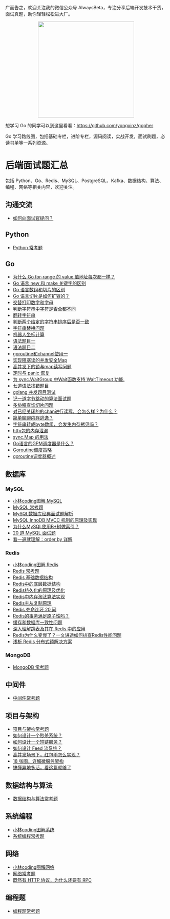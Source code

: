 广而告之，欢迎关注我的微信公众号 AlwaysBeta，专注分享后端开发技术干货，面试真题，助你轻轻松松进大厂。

<center class="half">
    <img src="https://cdn.jsdelivr.net/gh/yongxinz/picb@main/data/WechatIMG29.jpeg" width="300"/>
</center>

想学习 Go 的同学可以到这里看看：https://github.com/yongxinz/gopher

Go 学习路线图，包括基础专栏，进阶专栏，源码阅读，实战开发，面试刷题，必读书单等一系列资源。

### 

# 后端面试题汇总

包括 Python、Go、Redis、MySQL、PostgreSQL、Kafka、数据结构、算法、编程、网络等相关内容，欢迎关注。

## 沟通交流

- [如何向面试官提问？](https://github.com/yongxinz/InterviewThis)

## Python

- [Python 常考题](https://github.com/yongxinz/backend-interview/tree/master/Python)

## Go
- [为什么 Go for-range 的 value 值地址每次都一样？](https://mp.weixin.qq.com/s/OoJ42UVYe72492mRUGtdvA)
- [Go 语言 new 和 make 关键字的区别](https://mp.weixin.qq.com/s/NBDkI3roHgNgW1iW4e_6cA)
- [Go 语言数组和切片的区别](https://mp.weixin.qq.com/s/esaAmAdmV4w3_qjtAzTr4A)
- [Go 语言切片是如何扩容的？](https://mp.weixin.qq.com/s/VVM8nqs4mMGdFyCNJx16_g)
- [交替打印数字和字母](Go/q001.md)
- [判断字符串中字符是否全都不同](Go/q002.md)
- [翻转字符串](Go/q003.md)
- [判断两个给定的字符串排序后是否一致](Go/q004.md)
- [字符串替换问题](Go/q005.md)
- [机器人坐标计算](Go/q006.md)
- [语法题目一](Go/q007.md)
- [语法题目二](Go/q008.md)
- [goroutine和channel使用一](Go/q009.md)
- [实现阻塞读的并发安全Map](Go/q010.md)
- [高并发下的锁与map读写问题](Go/q011.md)
- [定时与 panic 恢复](Go/q012.md)
- [为 sync.WaitGroup 中Wait函数支持 WaitTimeout 功能.](Go/q013.md)
- [七道语法找错题目](Go/q014.md)
- [golang 并发题目测试](Go/q015.md)
- [记一道字节跳动的算法面试题](Go/q016.md)
- [多协程查询切片问题](Go/q017.md)
- [对已经关闭的的chan进行读写，会怎么样？为什么？](Go/q018.md)
- [简单聊聊内存逃逸？](Go/q019.md)
- [字符串转成byte数组，会发生内存拷贝吗？](Go/q020.md)
- [http包的内存泄漏](Go/q021.md)
- [sync.Map 的用法](Go/q022.md)
- [Go语言的GPM调度器是什么？](Go/go-gpm.md)
- [Goroutine调度策略](Go/go-scheduler.md)
- [goroutine调度器概述](Go/go-scheduler-base.md)

## 数据库
### MySQL

- [小林coding图解 MySQL](https://xiaolincoding.com/mysql/)
- [MySQL 常考题](https://github.com/yongxinz/backend-interview/tree/master/MySQL)
- [MySQL数据库经典面试题解析](MySQL/mysql-interview.md)
- [MySQL InnoDB MVCC 机制的原理及实现](MySQL/mysql-mvcc.md)
- [为什么MySQL使用B+树做索引？](MySQL/mysql-index-b-plus.md)
- [20 道 MySQL 面试题](https://mp.weixin.qq.com/s/KVnMi45dvuLaRjoxcmpbNw)
- [看一遍就理解：order by 详解](https://mp.weixin.qq.com/s/h9jWeoyiBGnQLvDrtXqVWw)

### Redis

- [小林coding图解 Redis](https://xiaolincoding.com/redis/)
- [Redis 常考题](https://github.com/yongxinz/backend-interview/tree/master/Redis)
- [Redis 基础数据结构](Redis/redis.md)
- [Redis中的底层数据结构](Redis/redis-data-structure.md)
- [Redis持久化的原理及优化](Redis/redis-rdb.md)
- [Redis中内存淘汰算法实现](Redis/redis-policy.md)
- [Redis主从复制原理](Redis/redis-master-slave.md)
- [Redis 夺命连环 20 问](https://mp.weixin.qq.com/s/PUSpuyh6dOi2zWM6J0-EJA)
- [Redis的事务满足原子性吗？](https://mp.weixin.qq.com/s/KAdivX9aYK2NgUJsDeKCpA)
- [缓存和数据库一致性问题](https://mp.weixin.qq.com/s/4W7vmICGx6a_WX701zxgPQ)
- [深入理解跳表及其在 Redis 中的应用](https://mp.weixin.qq.com/s/ncr0EYG5495_HeCGSJ0z3A)
- [Redis为什么变慢了？一文讲透如何排查Redis性能问题](https://mp.weixin.qq.com/s/Qc4t_-_pL4w8VlSoJhRDcg)
- [浅析 Redis 分布式锁解决方案](https://www.infoq.cn/article/dvaaj71f4fbqsxmgvdce)

### MongoDB

- [MongoDB 常考题](https://github.com/yongxinz/backend-interview/tree/master/MongoDB)

## 中间件

- [中间件常考题](中间件/README.md)

## 项目与架构

- [项目与架构常考题](项目与架构/README.md)
- [如何设计一个秒杀系统？](https://mp.weixin.qq.com/s/kWqgzMw4qKek7QUfkDSwNg)
- [如何设计一个短链服务？](https://mp.weixin.qq.com/s/33lcKX3bLUAC-Mj0VlXa6A)
- [如何设计 Feed 流系统？](https://mp.weixin.qq.com/s/1O5rJtUDOOmlrXt373BaLQ)
- [高并发场景下，红包雨怎么实现？](https://mp.weixin.qq.com/s/q1BPuqFDpdQC_AodeOabsA)
- [18 张图，详解微服务架构](https://mp.weixin.qq.com/s/ApjJcOxEPD3TTRiRW3XtxA)
- [搞懂异地多活，看这篇就够了](https://mp.weixin.qq.com/s/T6mMDdtTfBuIiEowCpqu6Q)

## 数据结构与算法

- [数据结构与算法常考题](https://github.com/yongxinz/backend-interview/tree/master/%E6%95%B0%E6%8D%AE%E7%BB%93%E6%9E%84%E4%B8%8E%E7%AE%97%E6%B3%95)

## 系统编程

- [小林coding图解系统](https://xiaolincoding.com/os/)
- [系统编程常考题](https://github.com/yongxinz/backend-interview/tree/master/%E7%B3%BB%E7%BB%9F%E7%BC%96%E7%A8%8B)

## 网络

- [小林coding图解网络](https://xiaolincoding.com/network/)
- [网络常考题](https://github.com/yongxinz/backend-interview/tree/master/%E7%BD%91%E7%BB%9C)
- [既然有 HTTP 协议，为什么还要有 RPC](https://mp.weixin.qq.com/s/eTjsAXEjeSB9BF89xFUktQ)

## 编程题

- [编程题常考题](https://github.com/yongxinz/backend-interview/tree/master/%E7%BC%96%E7%A8%8B%E9%A2%98)
